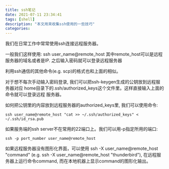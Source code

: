 ```yaml
---
title: ssh笔记
date: 2021-07-11 23:34:41
tags: [shell]
description: "本文用来收集ssh使用的一些技巧"
categories:
---
```


我们在日常工作中常常使用ssh连接远程服务器。

一般我们这样使用: ssh user_name@remote_host
其中remote_host可以是远程服务器的域名或者是IP. 之后输入密码就可以登录远程服务器

利用ssh通信的其他命令(e.g. scp)的格式也和上面的相似。

对于想不每次手动输入密码登录, 我们可以把ssh-keygen生成的公钥放到远程服务器对应
home目录下的.ssh/authorized_keys这个文件里。这样直接输入上面的命令就可以登录远程
服务器。

如何把公钥里的内容放到远程服务器的authorized_keys里, 我们可以使用命令:
```
ssh user_name@remote_host "cat >> ~/.ssh/authorized_keys" < ~/.ssh/id_rsa.pub
```
如果服务端的ssh server不在常用的22端口上。我们可以用-p指定所用的端口:
```
ssh -p port_number user_name@remote_host
```
如果远程服务器没有图形化界面，可以使用 ssh -X user_name@remote_host "command"
(e.g. ssh -X user_name@remote_host "thunderbird"), 在远程服务器上运行命令command,
而在本地机器上显示command的图形化输出。
